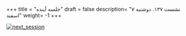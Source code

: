 +++
title = "جلسه آینده"
draft = false
description= "نشست ۱۳۷. دوشنبه ۷ اسفند"
weight= -1
+++

[![next_session](../../img/next_session.jpg)](../../img/next_session.jpg)
